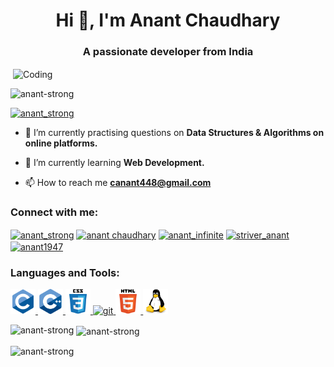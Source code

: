 <h1 align="center">Hi 👋, I'm Anant Chaudhary</h1>
<h3 align="center">A passionate developer from India</h3>
&nbsp<img align="center" alt="Coding" width="300" src="https://miro.medium.com/max/1272/1*ZSVmWGcc1weENb0ShawWxw.gif">

<p align="left"> <img src="https://komarev.com/ghpvc/?username=anant-strong&label=Profile%20views&color=0e75b6&style=flat" alt="anant-strong" /> </p>

<p align="left"> <a href="https://twitter.com/anant_strong" target="blank"><img src="https://img.shields.io/twitter/follow/anant_strong?logo=twitter&style=for-the-badge" alt="anant_strong" /></a> </p>

- 🔭 I’m currently practising questions on **Data Structures & Algorithms on online platforms.**

- 🌱 I’m currently learning **Web Development.**

- 📫 How to reach me **canant448@gmail.com**

<h3 align="left">Connect with me:</h3>
<p align="left">
<a href="https://twitter.com/anant_strong" target="blank"><img align="center" src="https://raw.githubusercontent.com/rahuldkjain/github-profile-readme-generator/master/src/images/icons/Social/twitter.svg" alt="anant_strong" height="30" width="40" /></a>
<a href="https://www.linkedin.com/in/anant-chaudhary-03b2ab202/" target="blank"><img align="center" src="https://raw.githubusercontent.com/rahuldkjain/github-profile-readme-generator/master/src/images/icons/Social/linked-in-alt.svg" alt="anant chaudhary" height="30" width="40" /></a>
<a href="https://www.codechef.com/users/an_ant18" target="blank"><img align="center" src="https://cdn.jsdelivr.net/npm/simple-icons@3.1.0/icons/codechef.svg" alt="anant_infinite" height="30" width="40" /></a>
<a href="https://codeforces.com/profile/striver_anant" target="blank"><img align="center" src="https://raw.githubusercontent.com/rahuldkjain/github-profile-readme-generator/master/src/images/icons/Social/codeforces.svg" alt="striver_anant" height="30" width="40" /></a>
<a href="https://www.leetcode.com/anant1947" target="blank"><img align="center" src="https://raw.githubusercontent.com/rahuldkjain/github-profile-readme-generator/master/src/images/icons/Social/leet-code.svg" alt="anant1947" height="30" width="40" /></a>
</p>

<h3 align="left">Languages and Tools:</h3>
<p align="left"> <a href="https://www.cprogramming.com/" target="_blank" rel="noreferrer"> <img src="https://raw.githubusercontent.com/devicons/devicon/master/icons/c/c-original.svg" alt="c" width="40" height="40"/> </a> <a href="https://www.w3schools.com/cpp/" target="_blank" rel="noreferrer"> <img src="https://raw.githubusercontent.com/devicons/devicon/master/icons/cplusplus/cplusplus-original.svg" alt="cplusplus" width="40" height="40"/> </a> <a href="https://www.w3schools.com/css/" target="_blank" rel="noreferrer"> <img src="https://raw.githubusercontent.com/devicons/devicon/master/icons/css3/css3-original-wordmark.svg" alt="css3" width="40" height="40"/> </a> <a href="https://git-scm.com/" target="_blank" rel="noreferrer"> <img src="https://www.vectorlogo.zone/logos/git-scm/git-scm-icon.svg" alt="git" width="40" height="40"/> </a> <a href="https://www.w3.org/html/" target="_blank" rel="noreferrer"> <img src="https://raw.githubusercontent.com/devicons/devicon/master/icons/html5/html5-original-wordmark.svg" alt="html5" width="40" height="40"/> </a> <a href="https://www.linux.org/" target="_blank" rel="noreferrer"> <img src="https://raw.githubusercontent.com/devicons/devicon/master/icons/linux/linux-original.svg" alt="linux" width="40" height="40"/> </a> </p>

<p><img align="left" src="https://github-readme-stats.vercel.app/api/top-langs?username=anant-strong&show_icons=true&locale=en&layout=compact" alt="anant-strong" /></p>
<p>&nbsp;<img align="center" src="https://github-readme-stats.vercel.app/api?username=anant-strong&show_icons=true&locale=en" alt="anant-strong" /></p>

<p><img align="center" src="https://github-readme-streak-stats.herokuapp.com/?user=anant-strong&" alt="anant-strong" /></p>
